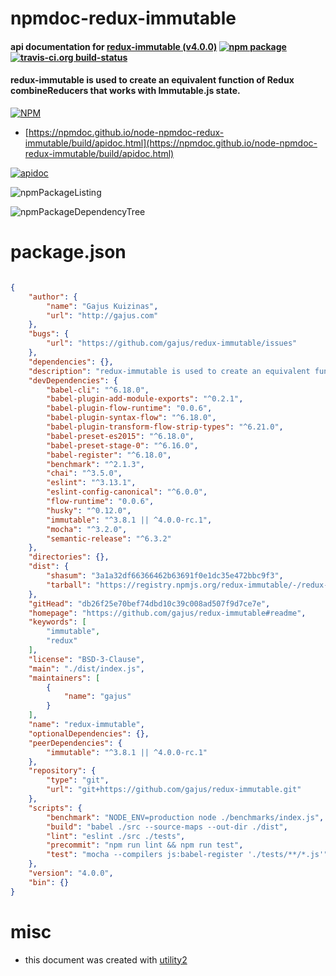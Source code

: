 # npmdoc-redux-immutable

#### api documentation for  [redux-immutable (v4.0.0)](https://github.com/gajus/redux-immutable#readme)  [![npm package](https://img.shields.io/npm/v/npmdoc-redux-immutable.svg?style=flat-square)](https://www.npmjs.org/package/npmdoc-redux-immutable) [![travis-ci.org build-status](https://api.travis-ci.org/npmdoc/node-npmdoc-redux-immutable.svg)](https://travis-ci.org/npmdoc/node-npmdoc-redux-immutable)

#### redux-immutable is used to create an equivalent function of Redux combineReducers that works with Immutable.js state.

[![NPM](https://nodei.co/npm/redux-immutable.png?downloads=true&downloadRank=true&stars=true)](https://www.npmjs.com/package/redux-immutable)

- [https://npmdoc.github.io/node-npmdoc-redux-immutable/build/apidoc.html](https://npmdoc.github.io/node-npmdoc-redux-immutable/build/apidoc.html)

[![apidoc](https://npmdoc.github.io/node-npmdoc-redux-immutable/build/screenCapture.buildCi.browser.%252Ftmp%252Fbuild%252Fapidoc.html.png)](https://npmdoc.github.io/node-npmdoc-redux-immutable/build/apidoc.html)

![npmPackageListing](https://npmdoc.github.io/node-npmdoc-redux-immutable/build/screenCapture.npmPackageListing.svg)

![npmPackageDependencyTree](https://npmdoc.github.io/node-npmdoc-redux-immutable/build/screenCapture.npmPackageDependencyTree.svg)



# package.json

```json

{
    "author": {
        "name": "Gajus Kuizinas",
        "url": "http://gajus.com"
    },
    "bugs": {
        "url": "https://github.com/gajus/redux-immutable/issues"
    },
    "dependencies": {},
    "description": "redux-immutable is used to create an equivalent function of Redux combineReducers that works with Immutable.js state.",
    "devDependencies": {
        "babel-cli": "^6.18.0",
        "babel-plugin-add-module-exports": "^0.2.1",
        "babel-plugin-flow-runtime": "0.0.6",
        "babel-plugin-syntax-flow": "^6.18.0",
        "babel-plugin-transform-flow-strip-types": "^6.21.0",
        "babel-preset-es2015": "^6.18.0",
        "babel-preset-stage-0": "^6.16.0",
        "babel-register": "^6.18.0",
        "benchmark": "^2.1.3",
        "chai": "^3.5.0",
        "eslint": "^3.13.1",
        "eslint-config-canonical": "^6.0.0",
        "flow-runtime": "0.0.6",
        "husky": "^0.12.0",
        "immutable": "^3.8.1 || ^4.0.0-rc.1",
        "mocha": "^3.2.0",
        "semantic-release": "^6.3.2"
    },
    "directories": {},
    "dist": {
        "shasum": "3a1a32df66366462b63691f0e1dc35e472bbc9f3",
        "tarball": "https://registry.npmjs.org/redux-immutable/-/redux-immutable-4.0.0.tgz"
    },
    "gitHead": "db26f25e70bef74dbd10c39c008ad507f9d7ce7e",
    "homepage": "https://github.com/gajus/redux-immutable#readme",
    "keywords": [
        "immutable",
        "redux"
    ],
    "license": "BSD-3-Clause",
    "main": "./dist/index.js",
    "maintainers": [
        {
            "name": "gajus"
        }
    ],
    "name": "redux-immutable",
    "optionalDependencies": {},
    "peerDependencies": {
        "immutable": "^3.8.1 || ^4.0.0-rc.1"
    },
    "repository": {
        "type": "git",
        "url": "git+https://github.com/gajus/redux-immutable.git"
    },
    "scripts": {
        "benchmark": "NODE_ENV=production node ./benchmarks/index.js",
        "build": "babel ./src --source-maps --out-dir ./dist",
        "lint": "eslint ./src ./tests",
        "precommit": "npm run lint && npm run test",
        "test": "mocha --compilers js:babel-register './tests/**/*.js'"
    },
    "version": "4.0.0",
    "bin": {}
}
```



# misc
- this document was created with [utility2](https://github.com/kaizhu256/node-utility2)
